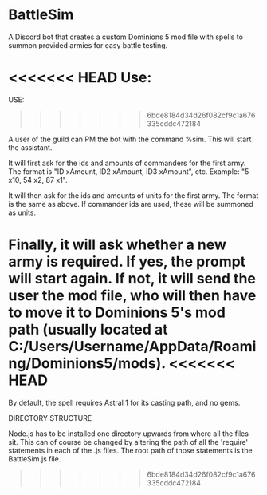 # BattleSim
A Discord bot that creates a custom Dominions 5 mod file with spells to summon provided armies for easy battle testing.

<<<<<<< HEAD
Use:
=======
USE:
>>>>>>> 6bde8184d34d26f082cf9c1a676335cddc472184

A user of the guild can PM the bot with the command %sim. This will start the assistant.

It will first ask for the ids and amounts of commanders for the first army. The format is "ID xAmount, ID2 xAmount, ID3 xAmount", etc. Example: "5 x10, 54 x2, 87 x1".

It will then ask for the ids and amounts of units for the first army. The format is the same as above. If commander ids are used, these will be summoned as units.

Finally, it will ask whether a new army is required. If yes, the prompt will start again. If not, it will send the user the mod file, who will then have to move it to Dominions 5's mod path (usually located at C:/Users/Username/AppData/Roaming/Dominions5/mods).
<<<<<<< HEAD
=======

By default, the spell requires Astral 1 for its casting path, and no gems.


DIRECTORY STRUCTURE

Node.js has to be installed one directory upwards from where all the files sit. This can of course be changed by altering the path of all the 'require' statements in each of the .js files. The root path of those statements is the BattleSim.js file.
>>>>>>> 6bde8184d34d26f082cf9c1a676335cddc472184
